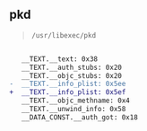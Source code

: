 ## pkd

> `/usr/libexec/pkd`

```diff

   __TEXT.__text: 0x38
   __TEXT.__auth_stubs: 0x20
   __TEXT.__objc_stubs: 0x20
-  __TEXT.__info_plist: 0x5ee
+  __TEXT.__info_plist: 0x5ef
   __TEXT.__objc_methname: 0x4
   __TEXT.__unwind_info: 0x58
   __DATA_CONST.__auth_got: 0x18

```
